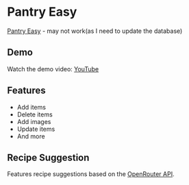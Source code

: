 # Pantry Easy

[Pantry Easy](https://pantry-tracker-green.vercel.app/)  - may not work(as I need to update the database)

## Demo
Watch the demo video: [YouTube](https://youtu.be/O8r1OiAry-I)

## Features
- Add items
- Delete items
- Add images
- Update items
- And more

## Recipe Suggestion
Features recipe suggestions based on the [OpenRouter API](https://openrouter.ai).



